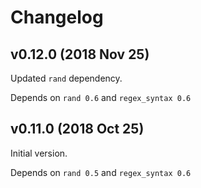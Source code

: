 Changelog
=========

v0.12.0 (2018 Nov 25)
---------------------

Updated `rand` dependency.

Depends on `rand 0.6` and `regex_syntax 0.6`

v0.11.0 (2018 Oct 25)
---------------------

Initial version.

Depends on `rand 0.5` and `regex_syntax 0.6`
